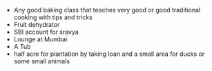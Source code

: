 - Any good baking class that teaches very good or good traditional cooking with tips and tricks
- Fruit dehydrator
- SBI account for sravya
- Lounge at Mumbai
- A Tub
- half acre for plantation by taking loan and a small area for ducks or some small animals